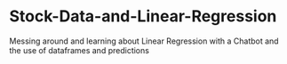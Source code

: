 # Stock-Data-and-Linear-Regression
Messing around and learning about Linear Regression with a Chatbot and the use of dataframes and predictions 
